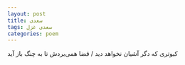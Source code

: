 ```yaml
---
layout: post
title: سعدی
tags: سعدی غزل
categories: poem
---
```


کبوتری که دگر آشیان نخواهد دید / قضا همی‌بردش تا به چنگ باز آید
